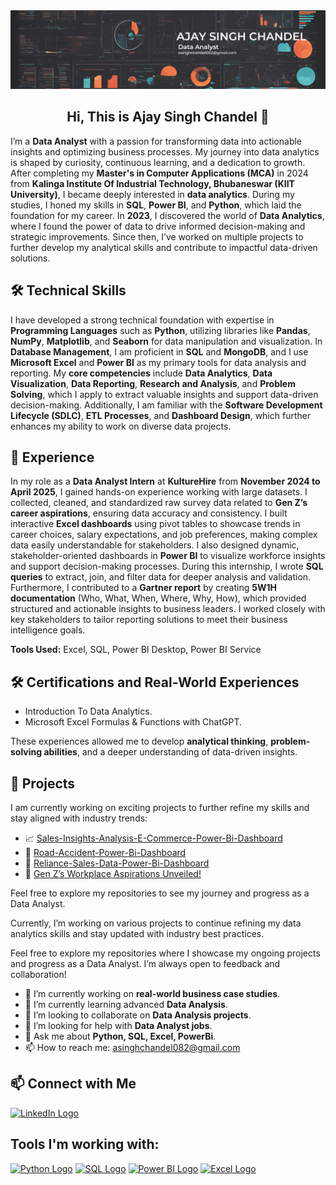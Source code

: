 <img src="AJAY SINGH CHANDEL.png" alt="logo" style="max-width: 100%;">
<h2 align="center">Hi, This is Ajay Singh Chandel 👋</h2>

I’m a **Data Analyst** with a passion for transforming data into actionable insights and optimizing business processes. My journey into data analytics is shaped by curiosity, continuous learning, and a dedication to growth. After completing my **Master's in Computer Applications (MCA)** in 2024 from **Kalinga Institute Of Industrial Technology, Bhubaneswar (KIIT University)**, I became deeply interested in **data analytics**. During my studies, I honed my skills in **SQL**, **Power BI**, and **Python**, which laid the foundation for my career. In **2023**, I discovered the world of **Data Analytics**, where I found the power of data to drive informed decision-making and strategic improvements. Since then, I’ve worked on multiple projects to further develop my analytical skills and contribute to impactful data-driven solutions.

## 🛠 Technical Skills

I have developed a strong technical foundation with expertise in **Programming Languages** such as **Python**, utilizing libraries like **Pandas**, **NumPy**, **Matplotlib**, and **Seaborn** for data manipulation and visualization. In **Database Management**, I am proficient in **SQL** and **MongoDB**, and I use **Microsoft Excel** and **Power BI** as my primary tools for data analysis and reporting. My **core competencies** include **Data Analytics**, **Data Visualization**, **Data Reporting**, **Research and Analysis**, and **Problem Solving**, which I apply to extract valuable insights and support data-driven decision-making. Additionally, I am familiar with the **Software Development Lifecycle (SDLC)**, **ETL Processes**, and **Dashboard Design**, which further enhances my ability to work on diverse data projects.

## 💼 Experience

In my role as a **Data Analyst Intern** at **KultureHire** from **November 2024 to April 2025**, I gained hands-on experience working with large datasets. I collected, cleaned, and standardized raw survey data related to **Gen Z’s career aspirations**, ensuring data accuracy and consistency. I built interactive **Excel dashboards** using pivot tables to showcase trends in career choices, salary expectations, and job preferences, making complex data easily understandable for stakeholders. I also designed dynamic, stakeholder-oriented dashboards in **Power BI** to visualize workforce insights and support decision-making processes. During this internship, I wrote **SQL queries** to extract, join, and filter data for deeper analysis and validation. Furthermore, I contributed to a **Gartner report** by creating **5W1H documentation** (Who, What, When, Where, Why, How), which provided structured and actionable insights to business leaders. I worked closely with key stakeholders to tailor reporting solutions to meet their business intelligence goals.

**Tools Used:** Excel, SQL, Power BI Desktop, Power BI Service


## 🛠 Certifications and Real-World Experiences   
- Introduction To Data Analytics.
- Microsoft Excel Formulas & Functions with ChatGPT. 

These experiences allowed me to develop **analytical thinking**, **problem-solving abilities**, and a deeper understanding of data-driven insights.  

## 📂 Projects  
I am currently working on exciting projects to further refine my skills and stay aligned with industry trends:  
- 📈 [Sales-Insights-Analysis-E-Commerce-Power-Bi-Dashboard](https://github.com/asinghchandel082/Sales-Insights-Analysis-E-Commerce-Power-Bi-Dashboard) 
- 🔗 [Road-Accident-Power-Bi-Dashboard](https://github.com/asinghchandel082/Road-Accident-Power-Bi-Dashboard)
- 🛒 [Reliance-Sales-Data-Power-Bi-Dashboard](https://github.com/asinghchandel082/Reliance-Sales-Data-Power-Bi-Dashboard)
- 🚀 [Gen Z’s Workplace Aspirations Unveiled!](https://github.com/asinghchandel082/Gen-Z-s-Workplace-Aspirations-Unveiled-)

Feel free to explore my repositories to see my journey and progress as a Data Analyst.  

Currently, I’m working on various projects to continue refining my data analytics skills and stay updated with industry best practices.

Feel free to explore my repositories where I showcase my ongoing projects and progress as a Data Analyst. I’m always open to feedback and collaboration!

- 🔭 I’m currently working on **real-world business case studies**.
- 🌱 I’m currently learning advanced **Data Analysis**.
- 👯 I’m looking to collaborate on **Data Analysis projects**.
- 🤔 I’m looking for help with **Data Analyst jobs**.
- 💬 Ask me about **Python, SQL, Excel, PowerBi**.
- 📫 How to reach me: asinghchandel082@gmail.com

## 📫 Connect with Me  
[<img src="https://img.icons8.com/color/100/linkedin.png" alt="LinkedIn Logo" width="40" height="40"/>](https://www.linkedin.com/in/ajay-singh-chandel/) 

## Tools I'm working with:
[<img src="https://upload.wikimedia.org/wikipedia/commons/c/c3/Python-logo-notext.svg" alt="Python Logo" width="40" height="40"/>](https://www.python.org/)
[<img src="https://upload.wikimedia.org/wikipedia/commons/8/87/Sql_data_base_with_logo.png" alt="SQL Logo" width="40" height="40"/>](https://www.mysql.com/)
[<img src="https://cdn.worldvectorlogo.com/logos/power-bi.svg" alt="Power BI Logo" width="40" height="40"/>](https://www.microsoft.com/en-us/power-platform/products/power-bi)
[<img src="https://img.icons8.com/color/100/microsoft-excel-2019.png" alt="Excel Logo" width="40" height="40"/>](https://www.microsoft.com/en-in/microsoft-365/excel)

